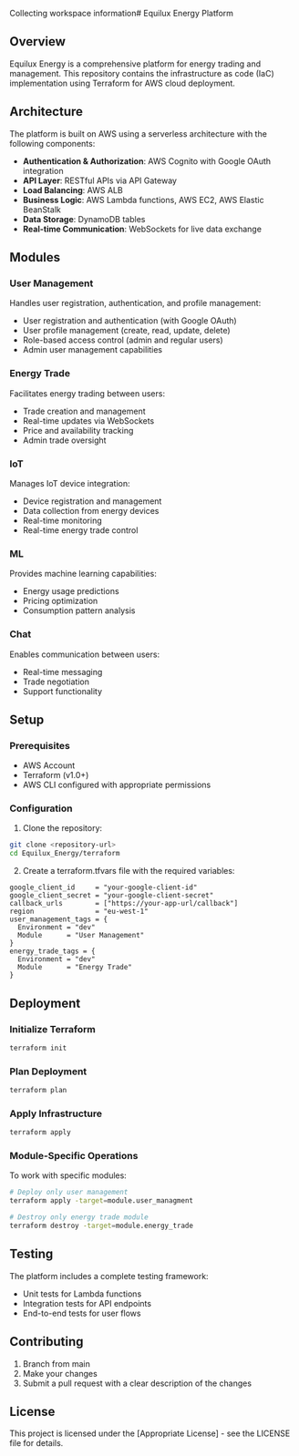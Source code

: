 Collecting workspace information# Equilux Energy Platform

## Overview
Equilux Energy is a comprehensive platform for energy trading and management. This repository contains the infrastructure as code (IaC) implementation using Terraform for AWS cloud deployment.

## Architecture

The platform is built on AWS using a serverless architecture with the following components:

- **Authentication & Authorization**: AWS Cognito with Google OAuth integration
- **API Layer**: RESTful APIs via API Gateway
- **Load Balancing**: AWS ALB
- **Business Logic**: AWS Lambda functions, AWS EC2, AWS Elastic BeanStalk
- **Data Storage**: DynamoDB tables
- **Real-time Communication**: WebSockets for live data exchange

## Modules

### User Management
Handles user registration, authentication, and profile management:
- User registration and authentication (with Google OAuth)
- User profile management (create, read, update, delete)
- Role-based access control (admin and regular users)
- Admin user management capabilities

### Energy Trade
Facilitates energy trading between users:
- Trade creation and management
- Real-time updates via WebSockets
- Price and availability tracking
- Admin trade oversight

### IoT
Manages IoT device integration:
- Device registration and management
- Data collection from energy devices
- Real-time monitoring
- Real-time energy trade control

### ML
Provides machine learning capabilities:
- Energy usage predictions
- Pricing optimization
- Consumption pattern analysis

### Chat
Enables communication between users:
- Real-time messaging
- Trade negotiation
- Support functionality

## Setup

### Prerequisites
- AWS Account
- Terraform (v1.0+)
- AWS CLI configured with appropriate permissions

### Configuration

1. Clone the repository:
```sh
git clone <repository-url>
cd Equilux_Energy/terraform
```

2. Create a terraform.tfvars file with the required variables:
```hcl
google_client_id     = "your-google-client-id"
google_client_secret = "your-google-client-secret"
callback_urls        = ["https://your-app-url/callback"]
region               = "eu-west-1"
user_management_tags = {
  Environment = "dev"
  Module      = "User Management"
}
energy_trade_tags = {
  Environment = "dev"
  Module      = "Energy Trade"
}
```

## Deployment

### Initialize Terraform
```sh
terraform init
```

### Plan Deployment
```sh
terraform plan
```

### Apply Infrastructure
```sh
terraform apply
```

### Module-Specific Operations
To work with specific modules:

```sh
# Deploy only user management
terraform apply -target=module.user_managment

# Destroy only energy trade module
terraform destroy -target=module.energy_trade
```

## Testing

The platform includes a complete testing framework:
- Unit tests for Lambda functions
- Integration tests for API endpoints
- End-to-end tests for user flows

## Contributing

1. Branch from main
2. Make your changes
3. Submit a pull request with a clear description of the changes

## License

This project is licensed under the [Appropriate License] - see the LICENSE file for details.
